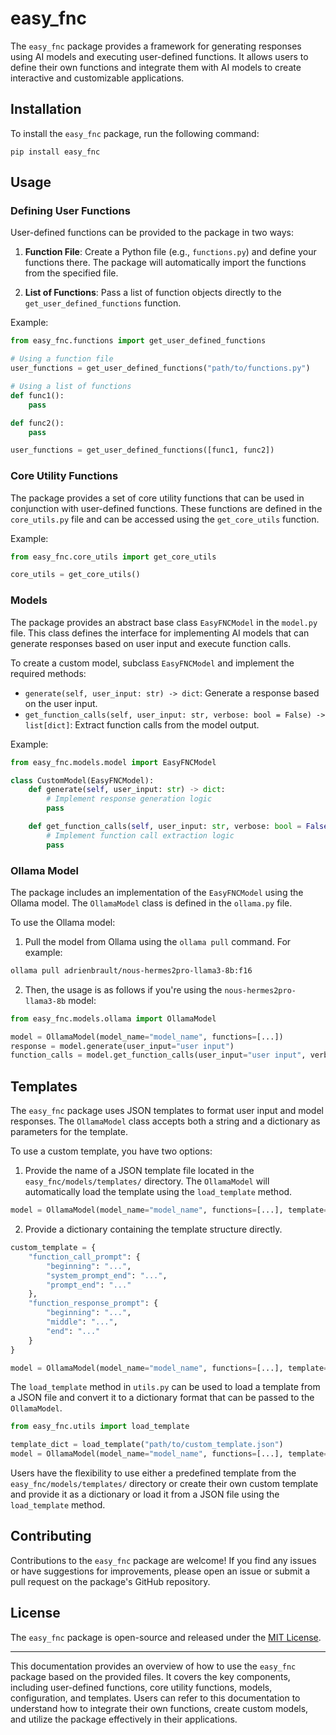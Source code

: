 # easy_fnc

The `easy_fnc` package provides a framework for generating responses using AI models and executing user-defined functions. It allows users to define their own functions and integrate them with AI models to create interactive and customizable applications.

## Installation

To install the `easy_fnc` package, run the following command:

```
pip install easy_fnc
```

## Usage

### Defining User Functions

User-defined functions can be provided to the package in two ways:

1. **Function File**: Create a Python file (e.g., `functions.py`) and define your functions there. The package will automatically import the functions from the specified file.

2. **List of Functions**: Pass a list of function objects directly to the `get_user_defined_functions` function.

Example:

```python
from easy_fnc.functions import get_user_defined_functions

# Using a function file
user_functions = get_user_defined_functions("path/to/functions.py")

# Using a list of functions
def func1():
    pass

def func2():
    pass

user_functions = get_user_defined_functions([func1, func2])
```

### Core Utility Functions

The package provides a set of core utility functions that can be used in conjunction with user-defined functions. These functions are defined in the `core_utils.py` file and can be accessed using the `get_core_utils` function.

Example:

```python
from easy_fnc.core_utils import get_core_utils

core_utils = get_core_utils()
```

### Models

The package provides an abstract base class `EasyFNCModel` in the `model.py` file. This class defines the interface for implementing AI models that can generate responses based on user input and execute function calls.

To create a custom model, subclass `EasyFNCModel` and implement the required methods:

- `generate(self, user_input: str) -> dict`: Generate a response based on the user input.
- `get_function_calls(self, user_input: str, verbose: bool = False) -> list[dict]`: Extract function calls from the model output.

Example:

```python
from easy_fnc.models.model import EasyFNCModel

class CustomModel(EasyFNCModel):
    def generate(self, user_input: str) -> dict:
        # Implement response generation logic
        pass

    def get_function_calls(self, user_input: str, verbose: bool = False) -> list[dict]:
        # Implement function call extraction logic
        pass
```

### Ollama Model

The package includes an implementation of the `EasyFNCModel` using the Ollama model. The `OllamaModel` class is defined in the `ollama.py` file.

To use the Ollama model:
1. Pull the model from Ollama using the `ollama pull` command. For example:
```bash
ollama pull adrienbrault/nous-hermes2pro-llama3-8b:f16
```
2. Then, the usage is as follows if you're using the `nous-hermes2pro-llama3-8b` model:

```python
from easy_fnc.models.ollama import OllamaModel

model = OllamaModel(model_name="model_name", functions=[...])
response = model.generate(user_input="user input")
function_calls = model.get_function_calls(user_input="user input", verbose=True)
```

## Templates

The `easy_fnc` package uses JSON templates to format user input and model responses. The `OllamaModel` class accepts both a string and a dictionary as parameters for the template.

To use a custom template, you have two options:

1. Provide the name of a JSON template file located in the `easy_fnc/models/templates/` directory. The `OllamaModel` will automatically load the template using the `load_template` method.

```python
model = OllamaModel(model_name="model_name", functions=[...], template="custom_template")
```

2. Provide a dictionary containing the template structure directly.

```python
custom_template = {
    "function_call_prompt": {
        "beginning": "...",
        "system_prompt_end": "...",
        "prompt_end": "..."
    },
    "function_response_prompt": {
        "beginning": "...",
        "middle": "...",
        "end": "..."
    }
}

model = OllamaModel(model_name="model_name", functions=[...], template=custom_template)
```

The `load_template` method in `utils.py` can be used to load a template from a JSON file and convert it to a dictionary format that can be passed to the `OllamaModel`.

```python
from easy_fnc.utils import load_template

template_dict = load_template("path/to/custom_template.json")
model = OllamaModel(model_name="model_name", functions=[...], template=template_dict)
```

Users have the flexibility to use either a predefined template from the `easy_fnc/models/templates/` directory or create their own custom template and provide it as a dictionary or load it from a JSON file using the `load_template` method.

## Contributing

Contributions to the `easy_fnc` package are welcome! If you find any issues or have suggestions for improvements, please open an issue or submit a pull request on the package's GitHub repository.

## License

The `easy_fnc` package is open-source and released under the [MIT License](https://opensource.org/licenses/MIT).

---

This documentation provides an overview of how to use the `easy_fnc` package based on the provided files. It covers the key components, including user-defined functions, core utility functions, models, configuration, and templates. Users can refer to this documentation to understand how to integrate their own functions, create custom models, and utilize the package effectively in their applications.